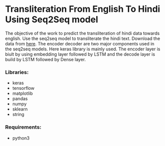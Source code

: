 # Transliteration From English To Hindi Using Seq2Seq model 
 The objective of the work to predict the transliteration of hindi data towards english. Use the seq2seq model to transliterate the hindi text. Download the data from [here](https://github.com/anoopkunchukuttan/crowd-indic-transliteration-data). The encoder decoder are two major components used in the seq2seq models. Here keras library is mainly used. The encoder layer is biult by using embedding layer followed by LSTM and the decode layer is build by LSTM followed by Dense layer.
 
### Libraries:
* keras
* tensorflow
* matplotlib
* pandas
* numpy
* sklearn
* string

### Requirements:
* python3
